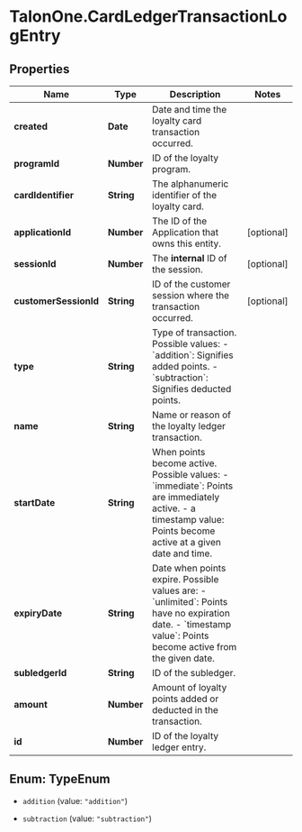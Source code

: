 # TalonOne.CardLedgerTransactionLogEntry

## Properties

Name | Type | Description | Notes
------------ | ------------- | ------------- | -------------
**created** | **Date** | Date and time the loyalty card transaction occurred. | 
**programId** | **Number** | ID of the loyalty program. | 
**cardIdentifier** | **String** | The alphanumeric identifier of the loyalty card.  | 
**applicationId** | **Number** | The ID of the Application that owns this entity. | [optional] 
**sessionId** | **Number** | The **internal** ID of the session.  | [optional] 
**customerSessionId** | **String** | ID of the customer session where the transaction occurred. | [optional] 
**type** | **String** | Type of transaction. Possible values:   - &#x60;addition&#x60;: Signifies added points.   - &#x60;subtraction&#x60;: Signifies deducted points.  | 
**name** | **String** | Name or reason of the loyalty ledger transaction. | 
**startDate** | **String** | When points become active. Possible values:   - &#x60;immediate&#x60;: Points are immediately active.   - a timestamp value: Points become active at a given date and time.  | 
**expiryDate** | **String** | Date when points expire. Possible values are:   - &#x60;unlimited&#x60;: Points have no expiration date.   - &#x60;timestamp value&#x60;: Points become active from the given date.  | 
**subledgerId** | **String** | ID of the subledger. | 
**amount** | **Number** | Amount of loyalty points added or deducted in the transaction. | 
**id** | **Number** | ID of the loyalty ledger entry. | 



## Enum: TypeEnum


* `addition` (value: `"addition"`)

* `subtraction` (value: `"subtraction"`)




